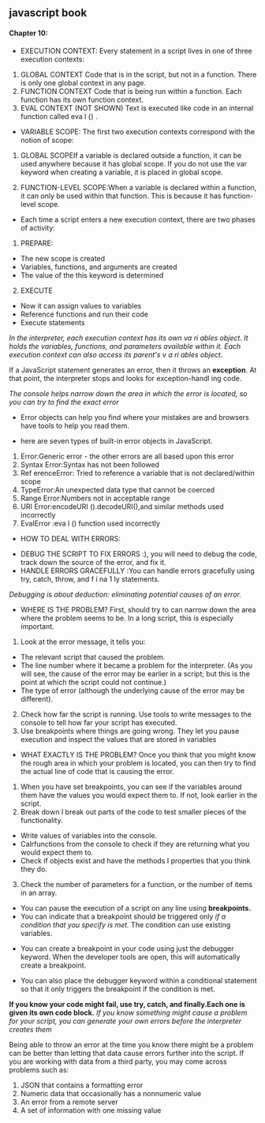 ## javascript book
#### Chapter 10:

* EXECUTION CONTEXT:
Every statement in a script lives in one of three execution contexts:
1.  GLOBAL CONTEXT
Code that is in the script, but not in a function. There is only one global context in any page.
2. FUNCTION CONTEXT
Code that is being run within a function. Each function has its own function context.
3. EVAL CONTEXT (NOT SHOWN)
Text is executed like code in an internal function called eva l {) .

* VARIABLE SCOPE:
The first two execution contexts correspond with the notion of scope:
1.  GLOBAL SCOPEIf a variable is declared outside a function, it can be used anywhere because it has global scope. If you do not use the var keyword when creating a variable, it is placed in global scope.

2. FUNCTION-LEVEL SCOPE:When a variable is declared within a function, it can only be used within that function. This is because it has function-level scope.

* Each time a script enters a new execution context, there are two phases of activity: 
1.  PREPARE:
- The new scope is created
- Variables, functions, and arguments are created
- The value of the this keyword is determined
2. EXECUTE 
- Now it can assign values to variables
- Reference functions and run their code
- Execute statements 

*In the interpreter, each execution context has its own va ri ables object. It holds the variables, functions, and parameters available within it. Each execution context can also access its parent's v a ri ables object.*

If a JavaScript statement generates an error, then it throws an **exception**. At that point, the interpreter stops and looks for exception-handl ing code. 

*The console helps narrow down the area in which the error is located, so you can try to find the exact error*

* Error objects can help you find where your mistakes are and browsers have tools to help you read them. 
- here are seven types of built-in error objects in JavaScript.

1. Error:Generic error - the other errors are all based upon this error
2. Syntax Error:Syntax has not been followed
3. Ref erenceError: Tried to reference a variable that is not declared/within scope
4. TypeError:An unexpected data type that cannot be coerced
5. Range Error:Numbers not in acceptable range
6. URI Error:encodeURI ().decodeURI(),and similar methods used incorrectly
7. EvalError :eva l () function used incorrectly

* HOW TO DEAL WITH ERRORS:
-  DEBUG THE SCRIPT TO FIX ERRORS :), you will need to debug the code, track down the source of the error, and fix it.
-  HANDLE ERRORS GRACEFULLY :You can handle errors gracefully using try, catch, throw, and f i na 1 ly statements.

*Debugging is about deduction: eliminating potential causes of an error.* 

* WHERE IS THE PROBLEM?
First, should try to can narrow down the area where the problem seems to be. In a long script, this is especially important.
1. Look at the error message, it tells you:
- The relevant script that caused the problem.
- The line number where it became a problem for the interpreter. (As you will see, the cause of the error may be earlier in a script; but this is the point at which the script could not continue.)
- The type of error (although the underlying cause
of the error may be different).
2. Check how far the script is running.
Use tools to write messages to the console to tell how far your script has executed.
3. Use breakpoints where things are going wrong.
They let you pause execution and inspect the values that are stored in variables

- WHAT EXACTLY IS THE PROBLEM?
Once you think that you might know the rough area
in which your problem is located, you can then try to
find the actual line of code that is causing the error.
1. When you have set breakpoints, you can see if the variables around them have the values you would expect them to. If not, look earlier in the script.
2. Break down I break out parts of the code to test smaller pieces of the functionality.
- Write values of variables into the console.
- Calrfunctions from the console to check if they are returning what you would expect them to.
- Check if objects exist and have the methods I properties that you think they do.
3. Check the number of parameters for a function, or the number of items in an array. 

- You can pause the execution of a script on any line using **breakpoints.**
- You can indicate that a breakpoint should be triggered only *if a condition that you specify is met.* The condition can use existing variables. 

* You can create a breakpoint in your code using just the debugger keyword. When the developer tools are open, this will automatically create a breakpoint.

* You can also place the debugger keyword within a conditional statement so that it only triggers the breakpoint if the condition is met. 

**If you know your code might fail, use try, catch, and finally.Each one is given its own code block.**
*If you know something might cause a problem for your script, you can generate your own errors before the interpreter creates them* 

Being able to throw an error at the time you know there might be a problem can be better than letting that data cause errors further into the script.
If you are working with data from a third party, you may come across problems such as:
1. JSON that contains a formatting error
2. Numeric data that occasionally has a nonnumeric value
3. An error from a remote server
4. A set of information with one missing value

